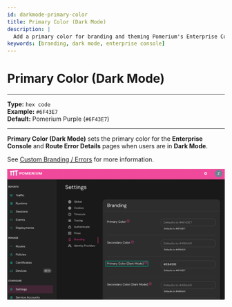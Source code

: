 ```yaml
---
id: darkmode-primary-color
title: Primary Color (Dark Mode)
description: |
  Add a primary color for branding and theming Pomerium's Enterprise Console and information pages in dark mode. 
keywords: [branding, dark mode, enterprise console]
---
```


# Primary Color (Dark Mode)

---

**Type:** `hex code` <br/>
**Example:** `#6F43E7` <br/>
**Default:**  Pomerium Purple (`#6F43E7`)

---

**Primary Color (Dark Mode)** sets the primary color for the **Enterprise Console** and **Route Error Details** pages when users are in **Dark Mode**.

See [Custom Branding / Errors](/docs/capabilities/branding) for more information.

![Set custom primary color for dark mode](./img/branding-dark-mode.png)
